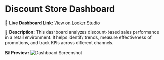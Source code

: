 # Discount Store Dashboard

🔗 **Live Dashboard Link:** [View on Looker Studio](https://lookerstudio.google.com/reporting/6146ec40-62a3-498b-b1cc-fb5aa45c4971)

📝 **Description:**
This dashboard analyzes discount-based sales performance in a retail environment. It helps identify trends, measure effectiveness of promotions, and track KPIs across different channels.

🖼️ **Preview:**
![Dashboard Screenshot]()
